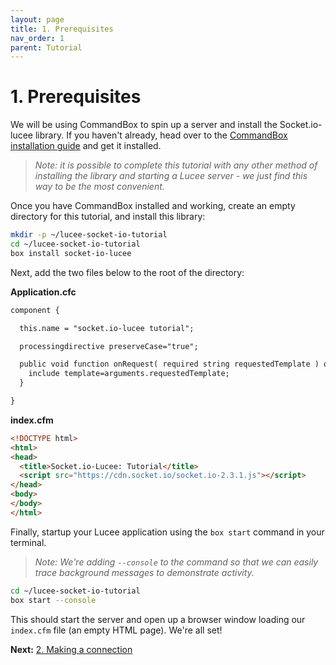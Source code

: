 ```yaml
---
layout: page
title: 1. Prerequisites
nav_order: 1
parent: Tutorial
---
```


# 1. Prerequisites

We will be using CommandBox to spin up a server and install the Socket.io-lucee library. If you haven't already, head over to the [CommandBox installation guide](https://commandbox.ortusbooks.com/setup/installation) and get it installed. 

> _Note: it is possible to complete this tutorial with any other method of installing the library and starting a Lucee server - we just find this way to be the most convenient._

Once you have CommandBox installed and working, create an empty directory for this tutorial, and install this library:

```bash
mkdir -p ~/lucee-socket-io-tutorial
cd ~/lucee-socket-io-tutorial
box install socket-io-lucee
```

Next, add the two files below to the root of the directory:

**Application.cfc**

```cfc
component {

  this.name = "socket.io-lucee tutorial";

  processingdirective preserveCase="true";

  public void function onRequest( required string requestedTemplate ) output=true {
    include template=arguments.requestedTemplate;
  }

}
```

**index.cfm**

```html
<!DOCTYPE html>
<html>
<head>
  <title>Socket.io-Lucee: Tutorial</title>
  <script src="https://cdn.socket.io/socket.io-2.3.1.js"></script>
</head>
<body>
</body>
</html>
```

Finally, startup your Lucee application using the `box start` command in your terminal. 

> _Note: We're adding `--console` to the command so that we can easily trace background messages to demonstrate activity._

```bash
cd ~/lucee-socket-io-tutorial
box start --console
```

This should start the server and open up a browser window loading our `index.cfm` file (an empty HTML page). We're all set!

**Next:** [2. Making a connection](2-connection.html)